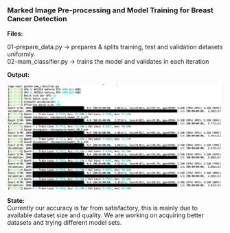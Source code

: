 ### Marked Image Pre-processing and Model Training for Breast Cancer Detection

**Files:** <br>

01-prepare_data.py -> prepares & splits training, test and validation datasets uniformly. <br>
02-mam_classifier.py -> trains the model and validates in each iteration <br> 

**Output:**<br>

<div align="center">
    <img src="https://raw.githubusercontent.com/breastguard-ai/breastguard-mvp/refs/heads/main/mvp-01/etc/snap01.png" width="800"/>
</div>

**State:**<br>
Currently our accuracy is far from satisfactory, this is mainly due to available dataset size and quality. We are working on acquiring better datasets and trying different model sets.
